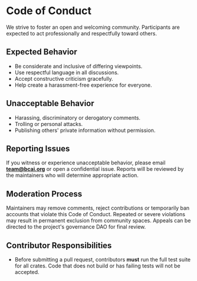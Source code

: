 # Code of Conduct

We strive to foster an open and welcoming community. Participants are expected to act professionally and respectfully toward others.

## Expected Behavior
- Be considerate and inclusive of differing viewpoints.
- Use respectful language in all discussions.
- Accept constructive criticism gracefully.
- Help create a harassment-free experience for everyone.

## Unacceptable Behavior
- Harassing, discriminatory or derogatory comments.
- Trolling or personal attacks.
- Publishing others' private information without permission.

## Reporting Issues
If you witness or experience unacceptable behavior, please email **team@bcai.org** or open a confidential issue. Reports will be reviewed by the maintainers who will determine appropriate action.

## Moderation Process
Maintainers may remove comments, reject contributions or temporarily ban accounts that violate this Code of Conduct. Repeated or severe violations may result in permanent exclusion from community spaces. Appeals can be directed to the project's governance DAO for final review.

## Contributor Responsibilities
- Before submitting a pull request, contributors **must** run the full test suite
  for all crates. Code that does not build or has failing tests will not be
  accepted.

